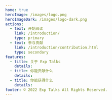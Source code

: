 ```yaml
---
home: true
heroImage: /images/logo.png
heroImageDark: /images/logo-dark.png
actions:
  - text: 开始阅读
    link: /introduction/
    type: primary
  - text: 参与贡献
    link: /introduction/contribution.html
    type: secondary
features:
  - title: 关于 Exp Talks
    details:
  - title: 你能贡献什么
    details:
  - title: 你能获得什么
    details:
footer: ©️ 2022 Exp Talks All Rights Reserved.
---
```

